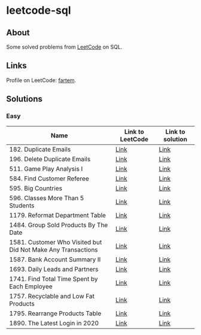 # leetcode-sql

## About

Some solved problems from [LeetCode](https://leetcode.com) on SQL.

## Links

Profile on LeetCode: [fartem](https://leetcode.com/fartem).

## Solutions

### Easy

| Name                                                         | Link to LeetCode                                                                              | Link to solution                                                          |
|--------------------------------------------------------------|-----------------------------------------------------------------------------------------------|---------------------------------------------------------------------------|
| 182. Duplicate Emails                                        | [Link](https://leetcode.com/problems/duplicate-emails/)                                       | [Link](./easy/duplicate_emails.sql)                                       |
| 196. Delete Duplicate Emails                                 | [Link](https://leetcode.com/problems/delete-duplicate-emails/)                                | [Link](./easy/delete_duplicate_emails.sql)                                |
| 511. Game Play Analysis I                                    | [Link](https://leetcode.com/problems/game-play-analysis-i/)                                   | [Link](./easy/game_play_analysis_i.sql)                                   |
| 584. Find Customer Referee                                   | [Link](https://leetcode.com/problems/find-customer-referee/)                                  | [Link](./easy/find_customer_referee.sql)                                  |
| 595. Big Countries                                           | [Link](https://leetcode.com/problems/big-countries/)                                          | [Link](./easy/big_countries.sql)                                          |
| 596. Classes More Than 5 Students                            | [Link](https://leetcode.com/problems/classes-more-than-5-students/)                           | [Link](./easy/classes_more_than_5_students.sql)                           |
| 1179. Reformat Department Table                              | [Link](https://leetcode.com/problems/reformat-department-table/)                              | [Link](./easy/reformat_department_table.sql)                              |
| 1484. Group Sold Products By The Date                        | [Link](https://leetcode.com/problems/group-sold-products-by-the-date/)                        | [Link](./easy/group_sold_products_by_the_date.sql)                        |
| 1581. Customer Who Visited but Did Not Make Any Transactions | [Link](https://leetcode.com/problems/customer-who-visited-but-did-not-make-any-transactions/) | [Link](./easy/customer_who_visited_but_did_not_make_any_transactions.sql) |
| 1587. Bank Account Summary II                                | [Link](https://leetcode.com/problems/bank-account-summary-ii/)                                | [Link](./easy/bank_account_summary_ii.sql)                                |
| 1693. Daily Leads and Partners                               | [Link](https://leetcode.com/problems/daily-leads-and-partners/)                               | [Link](./easy/daily_leads_and_partners.sql)                               |
| 1741. Find Total Time Spent by Each Employee                 | [Link](https://leetcode.com/problems/find-total-time-spent-by-each-employee/)                 | [Link](./easy/find_total_time_spent_by_each_employee.sql)                 |
| 1757. Recyclable and Low Fat Products                        | [Link](https://leetcode.com/problems/recyclable-and-low-fat-products/)                        | [Link](./easy/recyclable_and_low_fat_products.sql)                        |
| 1795. Rearrange Products Table                               | [Link](https://leetcode.com/problems/rearrange-products-table/)                               | [Link](./easy/rearrange_products_table.sql)                               |
| 1890. The Latest Login in 2020                               | [Link](https://leetcode.com/problems/the-latest-login-in-2020/)                               | [Link](./easy/the_latest_login_in_2020.sql)                               |
